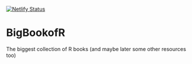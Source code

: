 [![Netlify Status](https://api.netlify.com/api/v1/badges/447ff7dc-241f-482d-a76f-552602cf5574/deploy-status)](https://app.netlify.com/sites/bigbookofr/deploys)

# BigBookofR
The biggest collection of R books (and maybe later some other resources too)
